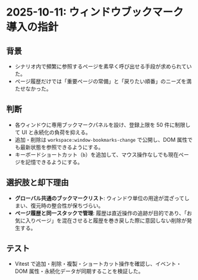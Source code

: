 # 2025-10-11: ウィンドウブックマーク導入の指針

## 背景
- シナリオ内で頻繁に参照するページを素早く呼び出せる手段が求められていた。
- ページ履歴だけでは「重要ページの常備」と「戻りたい順番」のニーズを満たせなかった。

## 判断
- 各ウィンドウに専用ブックマークパネルを設け、登録上限を 50 件に制限して UI と永続化の負荷を抑える。
- 追加・削除は `workspace:window-bookmarks-change` で公開し、DOM 属性でも最新状態を参照できるようにする。
- キーボードショートカット（`b`）を追加して、マウス操作なしでも現在ページを記憶できるようにする。

## 選択肢と却下理由
- **グローバル共通のブックマークリスト**: ウィンドウ単位の用途が混ざってしまい、復元時の整合性が保ちづらい。
- **ページ履歴と同一スタックで管理**: 履歴は直近操作の追跡が目的であり、「お気に入りページ」を混在させると履歴を巻き戻した際に意図しない削除が発生する。

## テスト
- Vitest で追加・削除・複製・ショートカット操作を確認し、イベント・DOM 属性・永続化データが同期することを検証した。
